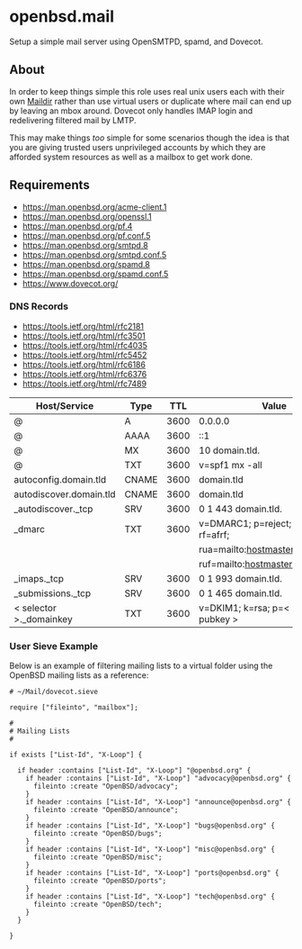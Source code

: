 # openbsd.mail

Setup a simple mail server using OpenSMTPD, spamd, and Dovecot.

## About

In order to keep things simple this role uses real unix users each with their
own [Maildir](https://en.wikipedia.org/wiki/Maildir) rather than use virtual
users or duplicate where mail can end up by leaving an mbox around. Dovecot
only handles IMAP login and redelivering filtered mail by LMTP.

This may make things _too_ simple for some scenarios though the idea is that
you are giving trusted users unprivileged accounts by which they are afforded
system resources as well as a mailbox to get work done.

## Requirements

- https://man.openbsd.org/acme-client.1
- https://man.openbsd.org/openssl.1
- https://man.openbsd.org/pf.4
- https://man.openbsd.org/pf.conf.5
- https://man.openbsd.org/smtpd.8
- https://man.openbsd.org/smtpd.conf.5
- https://man.openbsd.org/spamd.8
- https://man.openbsd.org/spamd.conf.5
- https://www.dovecot.org/

### DNS Records

- https://tools.ietf.org/html/rfc2181
- https://tools.ietf.org/html/rfc3501
- https://tools.ietf.org/html/rfc4035
- https://tools.ietf.org/html/rfc5452
- https://tools.ietf.org/html/rfc6186
- https://tools.ietf.org/html/rfc6376
- https://tools.ietf.org/html/rfc7489

| Host/Service             | Type  | TTL  | Value                                 |
| ------------------------ | ----- | ---- | ------------------------------------- |
| @                        | A     | 3600 | 0.0.0.0                               |
| @                        | AAAA  | 3600 | ::1                                   |
| @                        | MX    | 3600 | 10 domain.tld.                        |
| @                        | TXT   | 3600 | v=spf1 mx -all                        |
| autoconfig.domain.tld    | CNAME | 3600 | domain.tld                            |
| autodiscover.domain.tld  | CNAME | 3600 | domain.tld                            |
| \_autodiscover.\_tcp     | SRV   | 3600 | 0 1 443 domain.tld.                   |
| \_dmarc                  | TXT   | 3600 | v=DMARC1; p=reject; pct=100; rf=afrf; |
|                          |       |      | rua=mailto:hostmaster@domain.tld;     |
|                          |       |      | ruf=mailto:hostmaster@domain.tld      |
| \_imaps.\_tcp            | SRV   | 3600 | 0 1 993 domain.tld.                   |
| \_submissions.\_tcp      | SRV   | 3600 | 0 1 465 domain.tld.                   |
| < selector >.\_domainkey | TXT   | 3600 | v=DKIM1; k=rsa; p=< rsa2048 pubkey >  |

### User Sieve Example

Below is an example of filtering mailing lists to a virtual folder using the
OpenBSD mailing lists as a reference:

```sieve
# ~/Mail/dovecot.sieve

require ["fileinto", "mailbox"];

#
# Mailing Lists
#

if exists ["List-Id", "X-Loop"] {

  if header :contains ["List-Id", "X-Loop"] "@openbsd.org" {
    if header :contains ["List-Id", "X-Loop"] "advocacy@openbsd.org" {
      fileinto :create "OpenBSD/advocacy";
    }
    if header :contains ["List-Id", "X-Loop"] "announce@openbsd.org" {
      fileinto :create "OpenBSD/announce";
    }
    if header :contains ["List-Id", "X-Loop"] "bugs@openbsd.org" {
      fileinto :create "OpenBSD/bugs";
    }
    if header :contains ["List-Id", "X-Loop"] "misc@openbsd.org" {
      fileinto :create "OpenBSD/misc";
    }
    if header :contains ["List-Id", "X-Loop"] "ports@openbsd.org" {
      fileinto :create "OpenBSD/ports";
    }
    if header :contains ["List-Id", "X-Loop"] "tech@openbsd.org" {
      fileinto :create "OpenBSD/tech";
    }
  }

}
```
